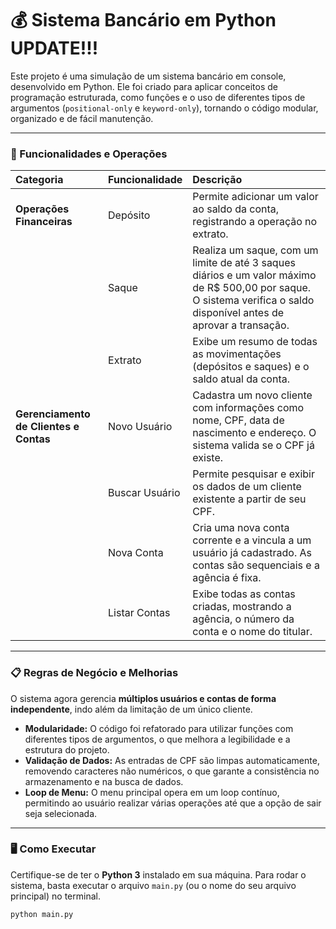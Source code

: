 # 💰 Sistema Bancário em Python UPDATE!!!

Este projeto é uma simulação de um sistema bancário em console, desenvolvido em Python. Ele foi criado para aplicar conceitos de programação estruturada, como funções e o uso de diferentes tipos de argumentos (`positional-only` e `keyword-only`), tornando o código modular, organizado e de fácil manutenção.

---

### 🧠 Funcionalidades e Operações

| Categoria | Funcionalidade | Descrição |
| :--- | :--- | :--- |
| **Operações Financeiras** | Depósito | Permite adicionar um valor ao saldo da conta, registrando a operação no extrato. |
| | Saque | Realiza um saque, com um limite de até 3 saques diários e um valor máximo de R$ 500,00 por saque. O sistema verifica o saldo disponível antes de aprovar a transação. |
| | Extrato | Exibe um resumo de todas as movimentações (depósitos e saques) e o saldo atual da conta. |
| **Gerenciamento de Clientes e Contas** | Novo Usuário | Cadastra um novo cliente com informações como nome, CPF, data de nascimento e endereço. O sistema valida se o CPF já existe. |
| | Buscar Usuário | Permite pesquisar e exibir os dados de um cliente existente a partir de seu CPF. |
| | Nova Conta | Cria uma nova conta corrente e a vincula a um usuário já cadastrado. As contas são sequenciais e a agência é fixa. |
| | Listar Contas | Exibe todas as contas criadas, mostrando a agência, o número da conta e o nome do titular. |

---

### 📋 Regras de Negócio e Melhorias

O sistema agora gerencia **múltiplos usuários e contas de forma independente**, indo além da limitação de um único cliente.

* **Modularidade:** O código foi refatorado para utilizar funções com diferentes tipos de argumentos, o que melhora a legibilidade e a estrutura do projeto.
* **Validação de Dados:** As entradas de CPF são limpas automaticamente, removendo caracteres não numéricos, o que garante a consistência no armazenamento e na busca de dados.
* **Loop de Menu:** O menu principal opera em um loop contínuo, permitindo ao usuário realizar várias operações até que a opção de sair seja selecionada.

---

### 🖥️ Como Executar

Certifique-se de ter o **Python 3** instalado em sua máquina. Para rodar o sistema, basta executar o arquivo `main.py` (ou o nome do seu arquivo principal) no terminal.

```bash
python main.py
